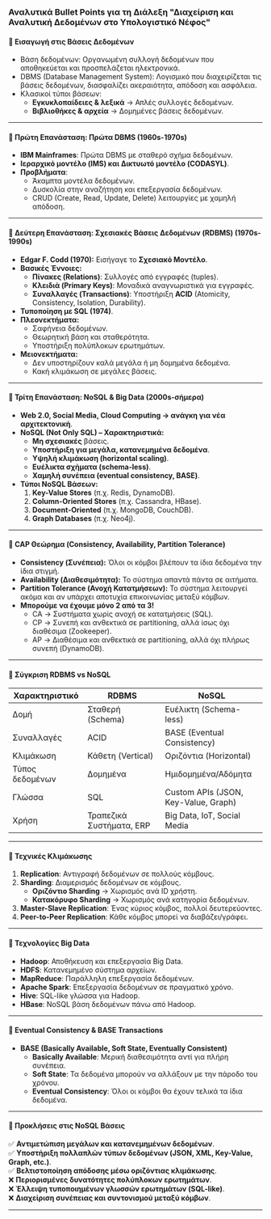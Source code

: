 ### **Αναλυτικά Bullet Points για τη Διάλεξη "Διαχείριση και Αναλυτική Δεδομένων στο Υπολογιστικό Νέφος"**  

#### **🔹 Εισαγωγή στις Βάσεις Δεδομένων**  
- Βάση δεδομένων: Οργανωμένη συλλογή δεδομένων που αποθηκεύεται και προσπελάζεται ηλεκτρονικά.  
- DBMS (Database Management System): Λογισμικό που διαχειρίζεται τις βάσεις δεδομένων, διασφαλίζει ακεραιότητα, απόδοση και ασφάλεια.  
- Κλασικοί τύποι βάσεων:  
  - **Εγκυκλοπαίδειες & λεξικά** → Απλές συλλογές δεδομένων.  
  - **Βιβλιοθήκες & αρχεία** → Δομημένες βάσεις δεδομένων.  

---

#### **🔹 Πρώτη Επανάσταση: Πρώτα DBMS (1960s-1970s)**  
- **IBM Mainframes**: Πρώτα DBMS με σταθερό σχήμα δεδομένων.  
- **Ιεραρχικό μοντέλο (IMS) και Δικτυωτό μοντέλο (CODASYL)**.  
- **Προβλήματα**:  
  - Άκαμπτα μοντέλα δεδομένων.  
  - Δυσκολία στην αναζήτηση και επεξεργασία δεδομένων.  
  - CRUD (Create, Read, Update, Delete) λειτουργίες με χαμηλή απόδοση.  

---

#### **🔹 Δεύτερη Επανάσταση: Σχεσιακές Βάσεις Δεδομένων (RDBMS) (1970s-1990s)**  
- **Edgar F. Codd (1970):** Εισήγαγε το **Σχεσιακό Μοντέλο**.  
- **Βασικές Έννοιες:**  
  - **Πίνακες (Relations)**: Συλλογές από εγγραφές (tuples).  
  - **Κλειδιά (Primary Keys)**: Μοναδικά αναγνωριστικά για εγγραφές.  
  - **Συναλλαγές (Transactions)**: Υποστήριξη **ACID** (Atomicity, Consistency, Isolation, Durability).  
- **Τυποποίηση με SQL (1974)**.  
- **Πλεονεκτήματα:**  
  - Σαφήνεια δεδομένων.  
  - Θεωρητική βάση και σταθερότητα.  
  - Υποστήριξη πολύπλοκων ερωτημάτων.  
- **Μειονεκτήματα:**  
  - Δεν υποστηρίζουν καλά μεγάλα ή μη δομημένα δεδομένα.  
  - Κακή κλιμάκωση σε μεγάλες βάσεις.  

---

#### **🔹 Τρίτη Επανάσταση: NoSQL & Big Data (2000s-σήμερα)**  
- **Web 2.0, Social Media, Cloud Computing → ανάγκη για νέα αρχιτεκτονική**.  
- **NoSQL (Not Only SQL) – Χαρακτηριστικά:**  
  - **Μη σχεσιακές** βάσεις.  
  - **Υποστήριξη για μεγάλα, κατανεμημένα δεδομένα**.  
  - **Υψηλή κλιμάκωση (horizontal scaling)**.  
  - **Ευέλικτα σχήματα (schema-less)**.  
  - **Χαμηλή συνέπεια (eventual consistency, BASE)**.  
- **Τύποι NoSQL Βάσεων:**  
  1. **Key-Value Stores** (π.χ. Redis, DynamoDB).  
  2. **Column-Oriented Stores** (π.χ. Cassandra, HBase).  
  3. **Document-Oriented** (π.χ. MongoDB, CouchDB).  
  4. **Graph Databases** (π.χ. Neo4j).  

---

#### **🔹 CAP Θεώρημα (Consistency, Availability, Partition Tolerance)**  
- **Consistency (Συνέπεια):** Όλοι οι κόμβοι βλέπουν τα ίδια δεδομένα την ίδια στιγμή.  
- **Availability (Διαθεσιμότητα):** Το σύστημα απαντά πάντα σε αιτήματα.  
- **Partition Tolerance (Ανοχή Κατατμήσεων):** Το σύστημα λειτουργεί ακόμα και αν υπάρχει αποτυχία επικοινωνίας μεταξύ κόμβων.  
- **Μπορούμε να έχουμε μόνο 2 από τα 3!**  
  - CA → Συστήματα χωρίς ανοχή σε κατατμήσεις (SQL).  
  - CP → Συνεπή και ανθεκτικά σε partitioning, αλλά ίσως όχι διαθέσιμα (Zookeeper).  
  - AP → Διαθέσιμα και ανθεκτικά σε partitioning, αλλά όχι πλήρως συνεπή (DynamoDB).  

---

#### **🔹 Σύγκριση RDBMS vs NoSQL**  
| Χαρακτηριστικό  | RDBMS | NoSQL |
|-----------------|-------|-------|
| Δομή | Σταθερή (Schema) | Ευέλικτη (Schema-less) |
| Συναλλαγές | ACID | BASE (Eventual Consistency) |
| Κλιμάκωση | Κάθετη (Vertical) | Οριζόντια (Horizontal) |
| Τύπος δεδομένων | Δομημένα | Ημιδομημένα/Αδόμητα |
| Γλώσσα | SQL | Custom APIs (JSON, Key-Value, Graph) |
| Χρήση | Τραπεζικά Συστήματα, ERP | Big Data, IoT, Social Media |

---

#### **🔹 Τεχνικές Κλιμάκωσης**  
1. **Replication**: Αντιγραφή δεδομένων σε πολλούς κόμβους.  
2. **Sharding**: Διαμερισμός δεδομένων σε κόμβους.  
   - **Οριζόντιο Sharding** → Χωρισμός ανά ID χρήστη.  
   - **Κατακόρυφο Sharding** → Χωρισμός ανά κατηγορία δεδομένων.  
3. **Master-Slave Replication**: Ένας κύριος κόμβος, πολλοί δευτερεύοντες.  
4. **Peer-to-Peer Replication**: Κάθε κόμβος μπορεί να διαβάζει/γράφει.  

---

#### **🔹 Τεχνολογίες Big Data**  
- **Hadoop**: Αποθήκευση και επεξεργασία Big Data.  
- **HDFS**: Κατανεμημένο σύστημα αρχείων.  
- **MapReduce**: Παράλληλη επεξεργασία δεδομένων.  
- **Apache Spark**: Επεξεργασία δεδομένων σε πραγματικό χρόνο.  
- **Hive**: SQL-like γλώσσα για Hadoop.  
- **HBase**: NoSQL βάση δεδομένων πάνω από Hadoop.  

---

#### **🔹 Eventual Consistency & BASE Transactions**  
- **BASE (Basically Available, Soft State, Eventually Consistent)**  
  - **Basically Available**: Μερική διαθεσιμότητα αντί για πλήρη συνέπεια.  
  - **Soft State**: Τα δεδομένα μπορούν να αλλάξουν με την πάροδο του χρόνου.  
  - **Eventual Consistency**: Όλοι οι κόμβοι θα έχουν τελικά τα ίδια δεδομένα.  

---

#### **🔹 Προκλήσεις στις NoSQL Βάσεις**  
✅ **Αντιμετώπιση μεγάλων και κατανεμημένων δεδομένων**.  
✅ **Υποστήριξη πολλαπλών τύπων δεδομένων (JSON, XML, Key-Value, Graph, etc.)**.  
✅ **Βελτιστοποίηση απόδοσης μέσω οριζόντιας κλιμάκωσης**.  
❌ **Περιορισμένες δυνατότητες πολύπλοκων ερωτημάτων**.  
❌ **Έλλειψη τυποποιημένων γλωσσών ερωτημάτων (SQL-like)**.  
❌ **Διαχείριση συνέπειας και συντονισμού μεταξύ κόμβων**.  

---
